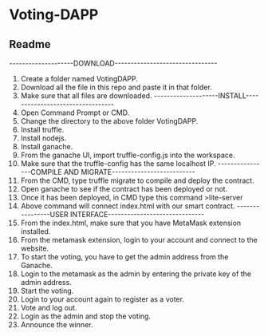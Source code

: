 # Voting-DAPP
Readme
------------------------------------------------------------
--------------------DOWNLOAD--------------------------------
1. Create a folder named VotingDAPP.
2. Download all the file in this repo and paste it in that folder.
3. Make sure that all files are downloaded.
--------------------INSTALL---------------------------------
1. Open Command Prompt or CMD.
2. Change the directory to the above folder VotingDAPP.
3. Install truffle.
4. Install nodejs.
5. Install ganache.
6. From the ganache UI, import truffle-config.js into the workspace.
7. Make sure that the truffle-config has the same localhost IP.
----------------COMPILE AND MIGRATE--------------------------
1. From the CMD, type truffle migrate to compile and deploy the contract.
2. Open ganache to see if the contract has been deployed or not.
3. Once it has been deployed, in CMD type this command >lite-server
4. Above command will connect index.html with our smart contract.
----------------USER INTERFACE------------------------------
1. From the index.html, make sure that you have MetaMask extension installed.
2. From the metamask extension, login to your account and connect to the website.
3. To start the voting, you have to get the admin address from the Ganache.
4. Login to the metamask as the admin by entering the private key of the admin address.
5. Start the voting.
6. Login to your account again to register as a voter.
7. Vote and log out.
8. Login as the admin and stop the voting.
9. Announce the winner.
